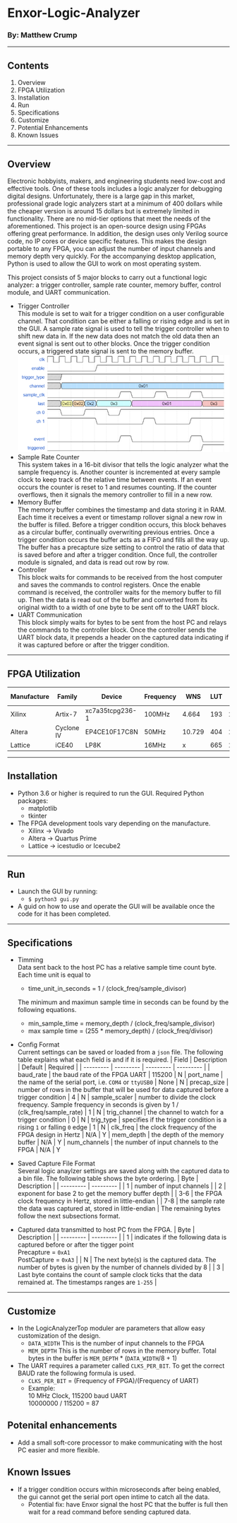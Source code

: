 # Enxor-Logic-Analyzer
### By: Matthew Crump
---
## Contents
1. Overview
2. FPGA Utilization
3. Installation
4. Run
5. Specifications
6. Customize
7. Potential Enhancements
8. Known Issues
---
## Overview
Electronic hobbyists, makers, and engineering students need low-cost and effective tools. One of these tools includes a logic analyzer for debugging digital designs. Unfortunately, there is a large gap in this market, professional grade logic analyzers start at a minimum of 400 dollars while the cheaper version is around 15 dollars but is extremely limited in functionality. There are no mid-tier options that meet the needs of the aforementioned. This project is an open-source design using FPGAs offering great performance. In addition, the design uses only Verilog source code, no IP cores or device specific features. This makes the design portable to any FPGA, you can adjust the number of input channels and memory depth very quickly. For the accompanying desktop application, Python is used to allow the GUI to work on most operating system.

This project consists of 5 major blocks to carry out a functional logic analyzer: a trigger controller, sample rate counter, memory buffer, control module, and UART communication.
* Trigger Controller<br>
  This module is set to wait for a trigger condition on a user configurable channel. That condition can be either a falling or rising edge and is set in the GUI. A sample rate signal is used to tell the trigger controller when to shift new data in. If the new data does not match the old data then an event signal is sent out to other blocks. Once the trigger condition occurs, a triggered state signal is sent to the memory buffer.
  ![Trigger Controller Waveform Image](./documentation/images/trigger_controller_1.png)
* Sample Rate Counter<br>
  This system takes in a 16-bit divisor that tells the logic analyzer what the sample frequency is. Another counter is incremented at every sample clock to keep track of the relative time between events. If an event occurs the counter is reset to 1 and resumes counting. If the counter overflows, then it signals the memory controller to fill in a new row.
* Memory Buffer<br>
  The memory buffer combines the timestamp and data storing it in RAM. Each time it receives a event or timestamp rollover signal a new row in the buffer is filled. Before a trigger condition occurs, this block behaves as a circular buffer, continually overwriting previous entries. Once a trigger condition occurs the buffer acts as a FIFO and fills all the way up. The buffer has a precapture size setting to control the ratio of data that is saved before and after a trigger condition. Once full, the controller module is signaled, and data is read out row by row.
* Controller<br>
  This block waits for commands to be received from the host computer and saves the commands to control registers. Once the enable command is received, the controller waits for the memory buffer to fill up. Then the data is read out of the buffer and converted from its original width to a width of one byte to be sent off to the UART block.
* UART Communication<br>
  This block simply waits for bytes to be sent from the host PC and relays the commands to the controller block. Once the controller sends the UART block data, it prepends  a header on the captured data indicating if it was captured before or after the trigger condition.
---
## FPGA Utilization
  | Manufacture | Family | Device | Frequency | WNS | LUT | FF | Channels | Memory Depth
  | --------- | --------- | --------- | --------- | --------- | --------- | --------- | --------- | --------- |
  | Xilinx | Artix-7 | xc7a35tcpg236-1 | 100MHz | 4.664 | 193 | 227 | 8 | 8192
  | Altera | Cyclone IV | EP4CE10F17C8N | 50MHz | 10.729 | 404 | 238 | 8 | 8192
  | Lattice | iCE40 | LP8K | 16MHz | x | 665 | 234 | 8 | 8192
  
---
## Installation
* Python 3.6 or higher is required to run the GUI. Required Python packages:
  * matplotlib
  * tkinter
* The FPGA development tools vary depending on the manufacture.
  * Xilinx -> Vivado
  * Altera -> Quartus Prime
  * Lattice -> icestudio or Icecube2
---
## Run
* Launch the GUI by running:
  * ```$ python3 gui.py```
* A guid on how to use and operate the GUI will be available once the code for it has been completed.
---
## Specifications
* Timming <br>
Data sent back to the host PC has a relative sample time count byte. Each time unit is equal to
  * time_unit_in_seconds = 1 / (clock_freq/sample_divisor)

  The minimum and maximun sample time in seconds can be found by the following equations.
  * min_sample_time = memory_depth / (clock_freq/sample_divisor)
  * max sample time = (255 * memory_depth) / (clock_freq/divisor)
* Config Format<br>
Current settings can be saved or loaded from a ```json``` file. The following table explains what each field is and if it is required.
  | Field | Description | Default | Required |
  | --------- | --------- | --------- | --------- |
  | baud_rate   | the baud rate of the FPGA UART | 115200 | N
  | port_name   | the name of the serial port, i.e. ```COM4``` or ```ttyUSB0``` | None | N
  | precap_size | number of rows in the buffer that will be used for data captured before a trigger condition | 4 | N
  | sample_scaler | number to divide the clock frequency. Sample frequency in seconds is given by 1 / (clk_freq/sample_rate) | 1 | N
  | trig_channel | the channel to watch for a trigger condition | 0 | N
  | trig_type | specifies if the trigger condition is a rising ```1``` or falling ```0``` edge | 1 | N
  | clk_freq | the clock frequency of the FPGA design in Hertz | N/A | Y
  | mem_depth | the depth of the memory buffer | N/A | Y
  | num_channels | the number of input channels to the FPGA | N/A | Y

* Saved Capture File Format<br>
  Several logic anaylzer settings are saved along with the captured data to a bin file. The following table shows the byte ordering.
  | Byte | Description | 
  | --------- | --------- |
  | 1 | number of input channels |
  | 2 | exponent for base 2 to get the memory buffer depth |
  | 3-6 | the FPGA clock frequency in Hertz, stored in little-endian |
  | 7-8 | the sample rate the data was captured at, stored in little-endian |
  The remaining bytes follow the next subsections format.

* Captured data transmitted to host PC from the FPGA.
  | Byte | Description | 
  | --------- | --------- |
  | 1 | indicates if the following data is captured before or after the tigger point <br> Precapture = ```0xA1``` <br> PostCapture = ```0xA3``` |
  | N | The next byte(s) is the captured data. The number of bytes is given by the number of channels divided by 8 |
  | 3 | Last byte contains the count of sample clock ticks that the data remained at. The timestamps ranges are ```1-255``` |

---
## Customize
* In the LogicAnalyzerTop moduler are parameters that allow easy customization of the design.
  * ```DATA_WIDTH``` This is the number of input channels to the FPGA
  * ```MEM_DEPTH``` This is the number of rows in the memory buffer. Total bytes in the buffer is ```MEM_DEPTH``` * (```DATA_WIDTH```/8 + 1)
* The UART requires a parameter called ```CLKS_PER_BIT```. To get the correct BAUD rate the following formula is used.
  * ```CLKS_PER_BIT``` = (Frequency of FPGA)/(Frequency of UART)
  * Example: <br>10 MHz Clock, 115200 baud UART <br> 10000000 / 115200 = 87

## Potenital enhancements
* Add a small soft-core processor to make communicating with the host PC easier and more flexible.

## Known Issues
* If a trigger condition occurs within microseconds after being enabled, the gui cannot get the serial port open intime to catch all the data.
  * Potential fix: have Enxor signal the host PC that the buffer is full then wait for a read command before sending captured data.